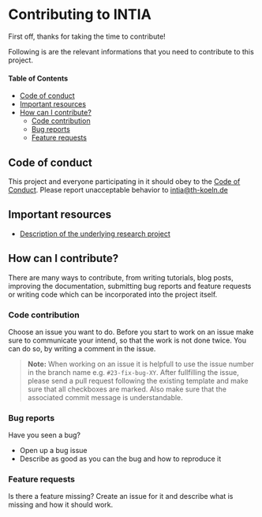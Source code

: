 # Contributing to INTIA
First off, thanks for taking the time to contribute! 

Following is are the relevant informations that you need to contribute to this project.

#### Table of Contents
* [Code of conduct](#code-of-conduct)
* [Important resources](#important-resources)
* [How can I contribute?](#how-can-i-contribute)
  * [Code contribution](#code-contribution)
  * [Bug reports](#bug-reports)
  * [Feature requests](#feature-requests)

## Code of conduct
This project and everyone participating in it should obey to the [Code of Conduct](CODE_OF_CONDUCT.md). 
Please report unacceptable behavior to [intia@th-koeln.de](mailto:intia@th-koeln.de)

## Important resources
- [Description of the underlying research project](https://dites.web.th-koeln.de/forschung/projekte/research-projects-intia/)

## How can I contribute?
There are many ways to contribute, from writing tutorials, blog posts, improving the documentation, 
submitting bug reports and feature requests or writing code which can be incorporated into the project itself.

### Code contribution
Choose an issue you want to do. Before you start to work on an issue make sure to communicate your intend, so that the work is not done twice. You can do so, by writing a comment in the issue.
> **Note:** When working on an issue it is helpfull to use the issue number in the branch name e.g. ``#23-fix-bug-XY``.
After fullfilling the issue, please send a pull request following the existing template and make sure that all checkboxes are marked. Also make sure that the associated commit message is understandable.

### Bug reports
Have you seen a bug?
* Open up a bug issue
* Describe as good as you can the bug and how to reproduce it

### Feature requests
Is there a feature missing? Create an issue for it and describe what is missing and how it should work.


